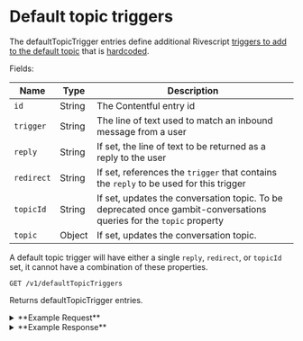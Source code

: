 # Default topic triggers

The defaultTopicTrigger entries define additional Rivescript [triggers to add to the default topic](https://www.rivescript.com/docs/tutorial#triggers) that is [hardcoded](https://github.com/DoSomething/gambit-conversations/tree/master/brain).

Fields:

Name | Type | Description
-----|------|------------
`id` | String | The Contentful entry id
`trigger` | String | The line of text used to match an inbound message from a user
`reply` | String | If set, the line of text to be returned as a reply to the user
`redirect` | String | If set, references the `trigger` that contains the `reply` to be used for this trigger
`topicId` | String | If set, updates the conversation topic. To be deprecated once gambit-conversations queries for the `topic` property
`topic` | Object | If set, updates the conversation topic.

A default topic trigger will have either a single `reply`, `redirect`, or `topicId` set, it cannot have a combination of these properties.


```
GET /v1/defaultTopicTriggers
```

Returns defaultTopicTrigger entries.


<details><summary>**Example Request**</summary><p>

```
curl http://localhost:5000/v1/defaultTopicTriggers
  -H "Accept: application/json"
  -H "Content-Type: application/json"
```

</p></details>

<details><summary>**Example Response**</summary><p>

```
{
  "data": [
    {
      "id": "4epEVvqGfeIEmMG4aqEEU",
      "trigger": "chat",
      "reply": "Sorry, can't chat now! I'm responding to text messages that get young people to take action in their community. For all information, go to <bot url>!"
    },
    {
      "id": "4dKgY5hMuACg2qK0sueysG",
      "trigger": "(what|how) you (doing|doin|feeling|feelin|up to) [*]",
      "redirect": "chat"
    },
    {
      "id": "4bK32GTCNius2EMie8OIko",
      "trigger": "brake",
      "topicId": "5PhrBp29VuiEuiwCqOSCEW",
      "topic": {
        "id": "5PhrBp29VuiEuiwCqOSCEW",
        "name": "Brake It Down - Take quiz",
        "type": "externalPostConfig",
        "postType": "external",
        "campaign": {
          "id": 8109,
          "title": "Brake It Down",
          "tagline": "Take a quiz to increase road safety.",
          "status": "active",
          "currentCampaignRun": {
            "id": 8110
          },
          "keywords": [
            "BRAKE"
          ]
        },
        "templates": {
          ...
        }
      }
    },
    {
      "id": "OBeo4BHGWiuaGiKA82A20",
      "trigger": "(smosh|smash|smsh|smoosh|shmsh)",
      "reply": "Ian & Anthony are super busy doing other funny and cool things. It's <bot name> for now! Don't forget, everything you need is at <bot url>. Text ya later!"
    },
    {
      "id": "2eQcVISjvWKCCGOmqOycMW",
      "trigger": "scam",
      "reply": "I'm <bot name>, the *real* person at <bot url> who sends out all of our texts! We're a global non-profit org that helps <bot member_count> people take social action :) \\n\n\n^ You probably signed up for updates from <bot url>, were referred by a friend, or a previous owner of this number signed up!"
    },
    {
      "id": "2OSVbOpFGEyGOYqqcgsyqM",
      "trigger": "join",
      "reply": "Boom! You signed up for <bot url>. My name's <bot name> - I'll send you weekly texts on campaigns you can get involved in. Text MENU for an action you can take right now, Text STOP to quit "
    },
    {
      "id": "247dsdYBKo02AwE4kqyk4m",
      "trigger": "what time is it [*]",
      "redirect": "chat"
    },
    {
      "id": "1olM0J7sMEsaiOwUgaSE0w",
      "trigger": "i [have] never heard of you",
      "redirect": "scam"
    },
    {
      "id": "5iubQXtjG88MgKSM4sOWmi",
      "trigger": "history",
      "reply": "Hi, I'm <bot name> from <bot url>! Did you catch our mural on the Atlanta Beltline? This mural celebrates actress, activist and professor, Adrienne McNeil Herndon. She was one of the first African American faculty at the University of Atlanta and a key supporter of black suffrage.\\n\n\n^ We created this mural to remember forgotten histories and to raise the voices of young people. Want to learn how you can amplify YOUR voice and unleash YOUR power? Text VOICE now! "
    },
    {
      "id": "75VF4bdgCkg4E2M20CiIMG",
      "trigger": "ford",
      "redirect": "join"
    },
    {
      "id": "2pqshI52mwC8OG4WOUC8EK",
      "trigger": "you are real",
      "redirect": "scam"
    },
    {
      "id": "2kpCVLk2naAmwm2MSKY0ik",
      "trigger": "(r|are|is this) [you] a @bot [*]",
      "redirect": "bot"
    },
    {
      "id": "3eyZbe15POQK0UY0Ew4Eg0",
      "trigger": "[*] you are a @bot [*]",
      "redirect": "bot"
    },
    {
      "id": "3JAkFfRoVySaee8UcuuQaU",
      "trigger": "[*] shawn [*]",
      "reply": "Thanks so much ! I hope you get really involved. Check out <bot url> for actions you can take ! Gotta go now !"
    },
    {
      "id": "tfTRRWf55I8YskcwOQSY0",
      "trigger": "[is] this [is] a scam",
      "redirect": "scam"
    },
    {
      "id": "24u0xlNfCAWM8GOQUSUqYs",
      "trigger": "(what|how) [are|did] you [*]",
      "redirect": "chat"
    },
    {
      "id": "64jOfDO1wWceyeaCYm8yyw",
      "trigger": "what is your age [*]",
      "reply": "Age is just a number!"
    },
    {
      "id": "6gXh0WgQXCMqs2AeeIGASe",
      "trigger": " i do not know you",
      "redirect": "scam"
    }
  ]
}
```

</p></details>


